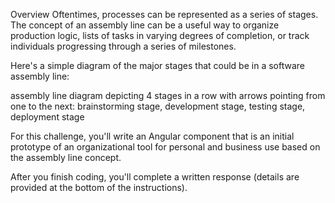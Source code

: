 Overview
Oftentimes, processes can be represented as a series of stages. The concept of an assembly line can be a useful way to organize production logic, lists of tasks in varying degrees of completion, or track individuals progressing through a series of milestones.

Here's a simple diagram of the major stages that could be in a software assembly line:

assembly line diagram depicting 4 stages in a row with arrows pointing from one to the next: brainstorming stage, development stage, testing stage, deployment stage

For this challenge, you'll write an Angular component that is an initial prototype of an organizational tool for personal and business use based on the assembly line concept.

After you finish coding, you'll complete a written response (details are provided at the bottom of the instructions).
